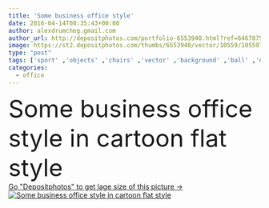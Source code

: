```yaml
---
title: 'Some business office style'
date: 2016-04-14T08:35:43+00:00
author: alexdrumcheg.gmail.com
author_url: http://depositphotos.com/portfolio-6553940.html?ref=64678756
image: https://st2.depositphotos.com/thumbs/6553940/vector/10559/105597716/api_thumb_450.jpg?forcejpeg=true
type: "post"
tags: ['sport' ,'objects' ,'chairs' ,'vector' ,'background' ,'ball' ,'nobody' ,'view' ,'design' ,'set' ,'space' ,'business' ,'studio' ,'decor' ,'plants' ,'flowers' ,'light' ,'technology' ,'cartoon' ,'funny' ,'modern' ,'elements' ,'creative' ,'office' ,'lamp' ,'indoor' ,'text' ,'home' ,'screen' ,'monitor' ,'desktop' ,'work' ,'decorations' ,'music' ,'furniture' ,'wood' ,'comfort' ,'team' ,'guitar' ,'vinyl' ,'rooms' ,'walls' ,'community' ,'tables' ,'computers' ,'cups' ,'interiors' ,'Medals' ,'workplaces' ,'workspaces' ]
categories: 
  - office
---
```

<div aling="center">
            <font size="60"> Some business office style in cartoon flat style</font>   
</div>
<div>
    <a href='https://depositphotos.com/105597716/stock-illustration-some-business-office-style.html?ref=64678756' target=_blank > Go "Depositphotos" to get lage size of this picture ->
        <img href='https://depositphotos.com/105597716/stock-illustration-some-business-office-style.html?ref=64678756' src='https://st2.depositphotos.com/6553940/10559/v/950/depositphotos_105597716-stock-illustration-some-business-office-style.jpg?forcejpeg=true' alt='Some business office style in cartoon flat style' >
    </a>
</div>
